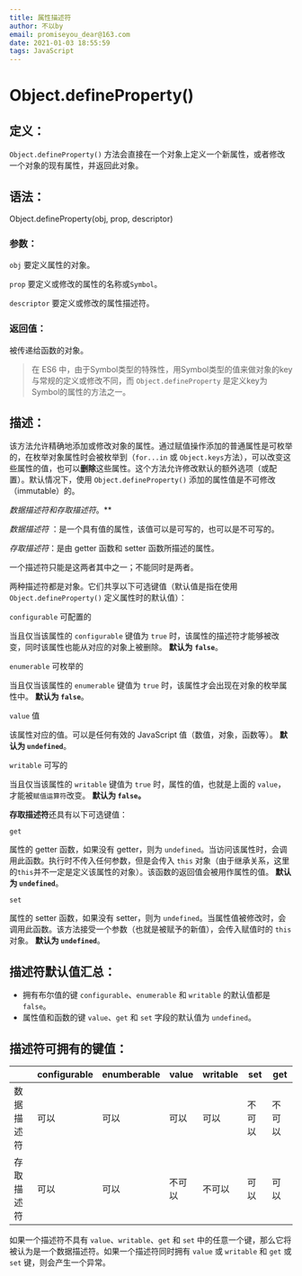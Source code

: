 ```yaml
---
title: 属性描述符
author: 不以by
email: promiseyou_dear@163.com
date: 2021-01-03 18:55:59
tags: JavaScript
---
```


# Object.defineProperty()

## 定义：

`Object.defineProperty()` 方法会直接在一个对象上定义一个新属性，或者修改一个对象的现有属性，并返回此对象。

## 语法：

Object.defineProperty(obj,  prop,  descriptor)

### 参数：

`obj`  要定义属性的对象。

`prop`  要定义或修改的属性的名称或`Symbol`。

`descriptor`  要定义或修改的属性描述符。

### 返回值：

被传递给函数的对象。

> 在 ES6 中，由于Symbol类型的特殊性，用Symbol类型的值来做对象的key与常规的定义或修改不同，而 `Object.defineProperty` 是定义key为Symbol的属性的方法之一。

## 描述：

该方法允许精确地添加或修改对象的属性。通过赋值操作添加的普通属性是可枚举的，在枚举对象属性时会被枚举到（`for...in` 或 `Object.keys`方法），可以改变这些属性的值，也可以**删除**这些属性。这个方法允许修改默认的额外选项（或配置）。默认情况下，使用 `Object.defineProperty()` 添加的属性值是不可修改（immutable）的。

***数据描述符*和*存取描述符*。**

*数据描述符* ：是一个具有值的属性，该值可以是可写的，也可以是不可写的。

*存取描述符*：是由 getter 函数和 setter 函数所描述的属性。

一个描述符只能是这两者其中之一；不能同时是两者。

两种描述符都是对象。它们共享以下可选键值（默认值是指在使用 `Object.defineProperty()` 定义属性时的默认值）：

`configurable`   可配置的

当且仅当该属性的 `configurable` 键值为 `true` 时，该属性的描述符才能够被改变，同时该属性也能从对应的对象上被删除。
**默认为** **`false`**。

`enumerable`    可枚举的

当且仅当该属性的 `enumerable` 键值为 `true` 时，该属性才会出现在对象的枚举属性中。
**默认为 `false`**。

`value`    值

该属性对应的值。可以是任何有效的 JavaScript 值（数值，对象，函数等）。
**默认为 `undefined`**。

`writable`   可写的

当且仅当该属性的 `writable` 键值为 `true` 时，属性的值，也就是上面的 `value`，才能被`赋值运算符`改变。
**默认为 `false`。**



**存取描述符**还具有以下可选键值：

`get`

属性的 getter 函数，如果没有 getter，则为 `undefined`。当访问该属性时，会调用此函数。执行时不传入任何参数，但是会传入 `this` 对象（由于继承关系，这里的`this`并不一定是定义该属性的对象）。该函数的返回值会被用作属性的值。
**默认为 `undefined`**。

`set`

属性的 setter 函数，如果没有 setter，则为 `undefined`。当属性值被修改时，会调用此函数。该方法接受一个参数（也就是被赋予的新值），会传入赋值时的 `this` 对象。
**默认为 `undefined`**。

## 描述符默认值汇总：

- 拥有布尔值的键 `configurable`、`enumerable` 和 `writable` 的默认值都是 `false`。
- 属性值和函数的键 `value`、`get` 和 `set` 字段的默认值为 `undefined`。

## 描述符可拥有的键值：

|            | configurable | enumberable | value  | writable | set    | get    |
| ---------- | ------------ | ----------- | ------ | -------- | ------ | ------ |
| 数据描述符 | 可以         | 可以        | 可以   | 可以     | 不可以 | 不可以 |
| 存取描述符 | 可以         | 可以        | 不可以 | 不可以   | 可以   | 可以   |

如果一个描述符不具有 `value`、`writable`、`get` 和 `set` 中的任意一个键，那么它将被认为是一个数据描述符。如果一个描述符同时拥有 `value` 或 `writable` 和 `get` 或 `set` 键，则会产生一个异常。
